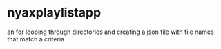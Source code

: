 # nyaxplaylistapp
an for looping through directories and creating a json file with file names that match a criteria
